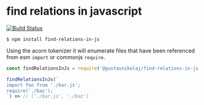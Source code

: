 # find relations in javascript

[![Build Status](https://travis-ci.com/gustavnikolaj/find-relations-in-js.svg?branch=master)](https://travis-ci.com/gustavnikolaj/find-relations-in-js)

```
$ npm install find-relations-in-js
```

Using the acorn tokenizer it will enumerate files that have been referenced from
esm `import` or commonjs `require`.

```js
const findRelationsInJs = require('@gustavnikolaj/find-relations-in-js');

findRelationsInJs(`
import foo from './bar.js';
require('./baz');
`) => // ['./bar.js', './baz']
```
